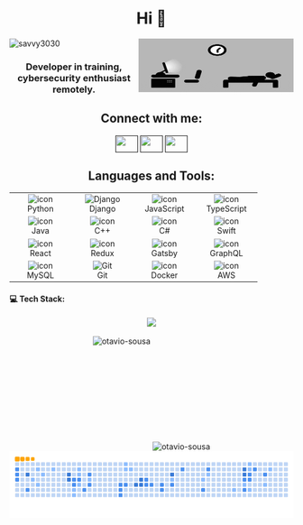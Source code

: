 <h1 align="center">Hi 👋</h1>
<a href="#">
    <img 
         src="https://github.com/lucasrmagalhaes/lucasrmagalhaes/blob/master/assets/days.gif" 
         align="right" 
         width="275px" 
         height="95px" 
         title="day++" 
         alt="Routine"
    >
</a>
<p align="left">
  <img
    src="https://komarev.com/ghpvc/?username=otaviossousa&label=Profile%20views&color=0e75b6&style=flat"
    alt="savvy3030"
  />
</p>
<h3 align="center">
  Developer in training, cybersecurity enthusiast remotely.
</h3>

<h2 align="center">Connect with me:</h2>
<p align="center">
  <a href="" target="blank"
    ><img
      align="center"
      src="https://raw.githubusercontent.com/rahuldkjain/github-profile-readme-generator/master/src/images/icons/Social/whatsapp.svg"
      alt=""
      height="30"
      width="40"
  /></a>
  <a href="" target="blank"
    ><img
      align="center"
      src="https://raw.githubusercontent.com/rahuldkjain/github-profile-readme-generator/master/src/images/icons/Social/linked-in-alt.svg"
      alt=""
      height="30"
      width="40"
  /></a>
  <a href="" target="blank"
    ><img
      align="center"
      src="https://raw.githubusercontent.com/rahuldkjain/github-profile-readme-generator/master/src/images/icons/Social/discord.svg"
      alt=""
      height="30"
      width="40"
  /></a>
</p>

<h2 align="center">Languages and Tools:</h2>
<div style="align: center">
  <table align="center">
    <tr>
      <td align="center" width="96">
        <img
          src="https://techstack-generator.vercel.app/python-icon.svg"
          alt="icon"
          width="65"
          height="65"
        />
        <br />Python
      </td>
      <td align="center" width="96">
        <img
          src="https://techstack-generator.vercel.app/django-icon.svg"
          width="65"
          height="65"
          alt="Django"
        />
        <br />Django
      </td>
      <td align="center" width="96">
        <img
          src="https://techstack-generator.vercel.app/js-icon.svg"
          alt="icon"
          width="65"
          height="65"
        />
        <br />JavaScript
      </td>
      <td align="center" width="96">
        <img
          src="https://techstack-generator.vercel.app/ts-icon.svg"
          alt="icon"
          width="65"
          height="65"
        />
        <br />TypeScript
      </td>
    </tr>
    <tr>
      <td align="center" width="96">
        <img
          src="https://techstack-generator.vercel.app/java-icon.svg"
          alt="icon"
          width="65"
          height="65"
        />
        <br />Java
      </td>
      <td align="center" width="96">
        <img
          src="https://techstack-generator.vercel.app/cpp-icon.svg"
          alt="icon"
          width="65"
          height="65"
        />
        <br />C++
      </td>
      <td align="center" width="96">
        <img
          src="https://techstack-generator.vercel.app/csharp-icon.svg"
          width="65"
          height="65"
          alt="icon"
        />
        <br />C#
      </td>
      <td align="center" width="96">
        <img
          src="https://techstack-generator.vercel.app/swift-icon.svg"
          width="65"
          height="65"
          alt="icon"
        />
        <br />Swift
      </td>
    </tr>
    <tr>
      <td align="center" width="96">
        <img
          src="https://techstack-generator.vercel.app/react-icon.svg"
          alt="icon"
          width="65"
          height="65"
        />
        <br />React
      </td>
      <td align="center" width="96">
        <img
          src="https://techstack-generator.vercel.app/redux-icon.svg"
          width="65"
          height="65"
          alt="icon"
        />
        <br />Redux
      </td>
      <td align="center" width="96">
        <img
          src="https://techstack-generator.vercel.app/gatsby-icon.svg"
          alt="icon"
          width="65"
          height="65"
        />
        <br />Gatsby
      </td>
      <td align="center" width="96">
        <img
          src="https://techstack-generator.vercel.app/graphql-icon.svg"
          width="65"
          height="65"
          alt="icon"
        />
        <br />GraphQL
      </td>
    </tr>
    <tr>
      <td align="center" width="96">
        <img
          src="https://techstack-generator.vercel.app/mysql-icon.svg"
          alt="icon"
          width="65"
          height="65"
        />
        <br />MySQL
      </td>
      <td align="center" width="96">
        <img
          src="https://techstack-generator.vercel.app/github-icon.svg"
          width="65"
          height="65"
          alt="Git"
        />
        <br />Git
      </td>
      <td align="center" width="96">
        <img
          src="https://techstack-generator.vercel.app/docker-icon.svg"
          width="65"
          height="65"
          alt="icon"
        />
        <br />Docker
      </td>
      <td align="center" width="96">
        <img
          src="https://techstack-generator.vercel.app/aws-icon.svg"
          width="65"
          height="65"
          alt="icon"
        />
        <br />AWS
      </td>
    </tr>
  </table>
</div>

#### 💻 Tech Stack:

<p align="center">
  <a href="https://skillicons.dev">
    <img
      src="https://skillicons.dev/icons?i=html,css,js,ts,elixir,py,django,java,c,cpp,cs,php,laravel,react,next,vue,nuxt,angular,svelte,gatsby,nodejs,deno,tailwind,materialui,threejs,mongodb,mysql,postgres,firebase,supabase"
    />
  </a>
</p>
<div style="text-align: center">
  <div style="display: inline-block; height: 100%">
    <picture>
      <source
        media="(prefers-color-scheme: dark)"
        srcset="
          https://github-readme-stats.vercel.app/api/top-langs?username=otaviossousa&show_icons=true&theme=dracula&locale=en&layout=compact
        "
      />
      <source
        media="(prefers-color-scheme: light)"
        srcset="
          https://github-readme-stats.vercel.app/api/top-langs?username=otaviossousa&show_icons=true&locale=en&layout=compact
        "
      />
      <img
        align="left"
        src="https://github-readme-stats.vercel.app/api/top-langs?username=otaviossousa&show_icons=true&theme=dracula&locale=en&layout=compact"
        alt="otavio-sousa"
        style="height: 200px"
      />
    </picture>
  </div>

  <div style="display: inline-block; height: 100%">
    <picture>
      <source
        media="(prefers-color-scheme: dark)"
        srcset="
          https://github-readme-stats.vercel.app/api?username=otaviossousa&show_icons=true&theme=dracula&locale=en
        "
      />
      <source
        media="(prefers-color-scheme: light)"
        srcset="
          https://github-readme-stats.vercel.app/api?username=otaviossousa&show_icons=true&locale=en
        "
      />
      <img
        align="center"
        src="https://github-readme-stats.vercel.app/api?username=otaviossousa&show_icons=true&theme=dracula&locale=en"
        alt="otavio-sousa"
        style="height: 200px"
      />
    </picture>
  </div>
</div>

<div style="text-align: center">
  <picture>
    <source
      media="(prefers-color-scheme: dark)"
      srcset="
        https://github.com/otaviossousa/otaviossousa/blob/output/github-snake-dark.svg
      "
    />
    <source
      media="(prefers-color-scheme: light)"
      srcset="
        https://github.com/otaviossousa/otaviossousa/blob/output/github-snake.svg
      "
    />
    <img
      alt="github-snake"
      src="https://github.com/otaviossousa/otaviossousa/blob/output/ocean.gif"
    />
  </picture>
</div>
